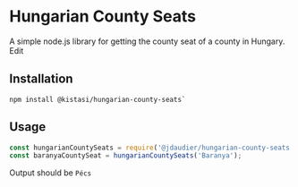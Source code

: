 Hungarian County Seats
======================
A simple node.js library for getting the county seat of a county in Hungary. Edit

## Installation
```
npm install @kistasi/hungarian-county-seats`
```

## Usage
```javascript
const hungarianCountySeats = require('@jdaudier/hungarian-county-seats');
const baranyaCountySeat = hungarianCountySeats('Baranya');
```

Output should be `Pécs`
